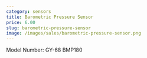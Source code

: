 ```yaml
---
category: sensors
title: Barometric Pressure Sensor
price: 6.00
slug: barometric-pressure-sensor
image: /images/sales/barometric-pressure-sensor.png
---
```

Model Number: GY-68 BMP180

